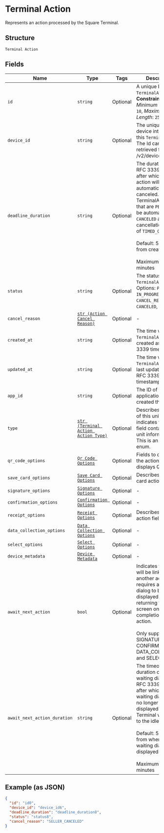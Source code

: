 
# Terminal Action

Represents an action processed by the Square Terminal.

## Structure

`Terminal Action`

## Fields

| Name | Type | Tags | Description |
|  --- | --- | --- | --- |
| `id` | `string` | Optional | A unique ID for this `TerminalAction`.<br>**Constraints**: *Minimum Length*: `10`, *Maximum Length*: `255` |
| `device_id` | `string` | Optional | The unique Id of the device intended for this `TerminalAction`.<br>The Id can be retrieved from /v2/devices api. |
| `deadline_duration` | `string` | Optional | The duration as an RFC 3339 duration, after which the action will be automatically canceled.<br>TerminalActions that are `PENDING` will be automatically `CANCELED` and have a cancellation reason<br>of `TIMED_OUT`<br><br>Default: 5 minutes from creation<br><br>Maximum: 5 minutes |
| `status` | `string` | Optional | The status of the `TerminalAction`.<br>Options: `PENDING`, `IN_PROGRESS`, `CANCEL_REQUESTED`, `CANCELED`, `COMPLETED` |
| `cancel_reason` | [`str (Action Cancel Reason)`](../../doc/models/action-cancel-reason.md) | Optional | - |
| `created_at` | `string` | Optional | The time when the `TerminalAction` was created as an RFC 3339 timestamp. |
| `updated_at` | `string` | Optional | The time when the `TerminalAction` was last updated as an RFC 3339 timestamp. |
| `app_id` | `string` | Optional | The ID of the application that created the action. |
| `type` | [`str (Terminal Action Action Type)`](../../doc/models/terminal-action-action-type.md) | Optional | Describes the type of this unit and indicates which field contains the unit information. This is an ‘open’ enum. |
| `qr_code_options` | [`Qr Code Options`](../../doc/models/qr-code-options.md) | Optional | Fields to describe the action that displays QR-Codes. |
| `save_card_options` | [`Save Card Options`](../../doc/models/save-card-options.md) | Optional | Describes save-card action fields. |
| `signature_options` | [`Signature Options`](../../doc/models/signature-options.md) | Optional | - |
| `confirmation_options` | [`Confirmation Options`](../../doc/models/confirmation-options.md) | Optional | - |
| `receipt_options` | [`Receipt Options`](../../doc/models/receipt-options.md) | Optional | Describes receipt action fields. |
| `data_collection_options` | [`Data Collection Options`](../../doc/models/data-collection-options.md) | Optional | - |
| `select_options` | [`Select Options`](../../doc/models/select-options.md) | Optional | - |
| `device_metadata` | [`Device Metadata`](../../doc/models/device-metadata.md) | Optional | - |
| `await_next_action` | `bool` | Optional | Indicates the action will be linked to another action and requires a waiting dialog to be<br>displayed instead of returning to the idle screen on completion of the action.<br><br>Only supported on SIGNATURE, CONFIRMATION, DATA_COLLECTION, and SELECT types. |
| `await_next_action_duration` | `string` | Optional | The timeout duration of the waiting dialog as an RFC 3339 duration, after which the<br>waiting dialog will no longer be displayed and the Terminal will return to the idle screen.<br><br>Default: 5 minutes from when the waiting dialog is displayed<br><br>Maximum: 5 minutes |

## Example (as JSON)

```json
{
  "id": "id0",
  "device_id": "device_id6",
  "deadline_duration": "deadline_duration8",
  "status": "status8",
  "cancel_reason": "SELLER_CANCELED"
}
```

